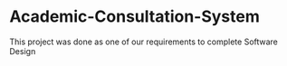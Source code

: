 # Academic-Consultation-System

This project was done as one of our requirements to complete Software Design 
